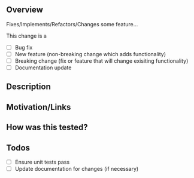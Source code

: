 ## Overview
<!-- Give a brief overview of your changes. -->
Fixes/Implements/Refactors/Changes some feature...

This change is a
- [ ] Bug fix
- [ ] New feature (non-breaking change which adds functionality)
- [ ] Breaking change (fix or feature that will change exisiting functionality)
- [ ] Documentation update

## Description
<!-- Describe your changes in detail -->
<!-- Enumerate all
 - Areas affected
 - Features added -->

## Motivation/Links
<!-- Why was this change needed? -->
<!-- Add any relevant links here, issues, cards or other pull requests. -->

## How was this tested?
<!-- How were these changes tested? -->

## Todos
- [ ] Ensure unit tests pass
- [ ] Update documentation for changes (if necessary)
